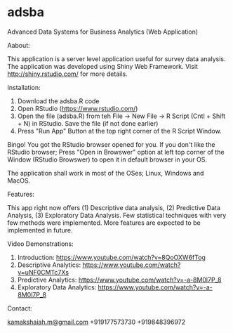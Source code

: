 # adsba
Advanced Data Systems for Business Analytics (Web Application)

Aabout:

This application is a server level application useful for survey data analysis. The application was developed using Shiny Web Framework. Visit http://shiny.rstudio.com/ for more details. 

Installation:

1. Download the adsba.R code
2. Open RStudio (https://www.rstudio.com/)
3. Open the file (adsba.R) from teh File -> New File -> R Script (Cntl + Shift + N) in RStudio. Save the file (if not done earlier)
4. Press "Run App" Button at the top right corner of the R Script Window. 

Bingo! You got the RStudio browser opened for you. If you don't like the RStudio browser; Press "Open in Browswer" option at left top corner of the Window (RStudio Browswer) to open it in default browser in your OS.

The application shall work in most of the OSes; Linux, Windows and MacOS. 

Features:

This app right now offers (1) Descriptive data analysis, (2) Predictive Data Analysis, (3) Exploratory Data Analysis. Few statistical techniques with very few methods were implemented. More features are expected to be implemented in future. 

Video Demonstrations:

1. Introduction: https://www.youtube.com/watch?v=8QoOXW6fTog
2. Descriptive Analytics: https://www.youtube.com/watch?v=uNF0CMTc7Xs
3. Predictive Analytics: https://www.youtube.com/watch?v=-a-8M0l7P_8
4. Exploratory Data Analytics: https://www.youtube.com/watch?v=-a-8M0l7P_8

Contact:

kamakshaiah.m@gmail.com
+919177573730
+919848396972
